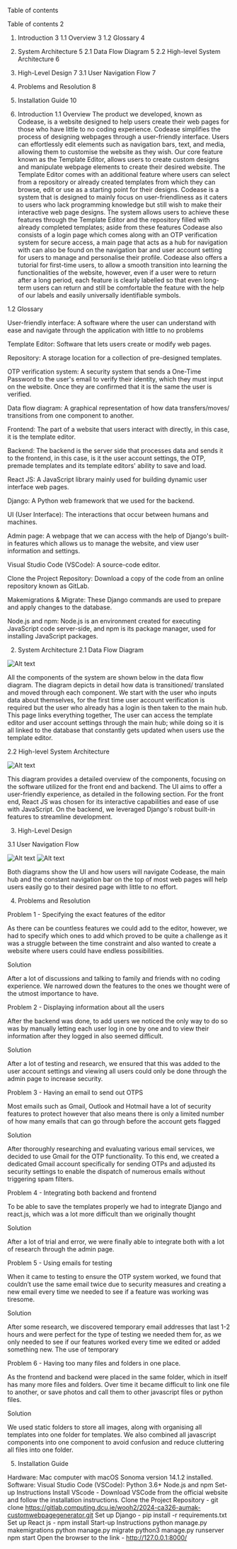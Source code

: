 Table of contents

Table of contents	2
1. Introduction	3
1.1 Overview	3
1.2 Glossary	4
2. System Architecture	5
2.1 Data Flow Diagram	5
2.2 High-level System Architecture	6
3. High-Level Design	7
3.1 User Navigation Flow	7
4. Problems and Resolution	8
5. Installation Guide	10

















1. Introduction
1.1 Overview
The product we developed, known as Codease, is a website designed to help users create their web pages for those who have little to no coding experience. Codease simplifies the process of designing webpages through a user-friendly interface. Users can effortlessly edit elements such as navigation bars, text, and media, allowing them to customise the website as they wish.
Our core feature known as the Template Editor, allows users to create custom designs and manipulate webpage elements to create their desired website. The Template Editor comes with an additional feature where users can select from a repository or already created templates from which they can browse, edit or use as a starting point for their designs.
Codease is a system that is designed to mainly focus on user-friendliness as it caters to users who lack programming knowledge but still wish to make their interactive web page designs. The system allows users to achieve these features through the Template Editor and the repository filled with already completed templates; aside from these features Codease also consists of a login page which comes along with an OTP verification system for secure access, a main page that acts as a hub for navigation with can also be found on the navigation bar and user account setting for users to manage and personalise their profile. Codease also offers a tutorial for first-time users, to allow a smooth transition into learning the functionalities of the website, however, even if a user were to return after a long period, each feature is clearly labelled so that even long-term users can return and still be comfortable the feature with the help of our labels and easily universally identifiable symbols. 










1.2 Glossary


User-friendly interface: A software where the user can understand with ease and navigate through the application with little to no problems

Template Editor: Software that lets users create or modify web pages. 

Repository: A storage location for a collection of pre-designed templates.

OTP verification system: A security system that sends a One-Time Password to the user's email to verify their identity, which they must input on the website. Once they are confirmed that it is the same the user is verified.

Data flow diagram: A graphical representation of how data transfers/moves/ transitions from one component to another.

Frontend: The part of a website that users interact with directly, in this case, it is the template editor. 

Backend: The backend is the server side that processes data and sends it to the frontend, in this case, is it the user account settings, the OTP, premade templates and its template editors' ability to save and load. 

React JS: A JavaScript library mainly used for building dynamic user interface web pages.

Django: A Python web framework that we used for the backend.

UI (User Interface): The interactions that occur between humans and machines.

Admin page: A webpage that we can access with the help of Django's built-in features which allows us to manage the website, and view user information and settings.

Visual Studio Code (VSCode): A source-code editor.

Clone the Project Repository: Download a copy of the code from an online repository known as GitLab.

Makemigrations & Migrate: These Django commands are used to prepare and apply changes to the database.

Node.js and npm: Node.js is an environment created for executing JavaScript code server-side, and npm is its package manager, used for installing JavaScript packages.



2. System Architecture
2.1 Data Flow Diagram

![Alt text](<Data Flow Diagram.png>)



All the components of the system are shown below in the data flow diagram. The diagram depicts in detail how data is transitioned/ translated and moved through each component. We start with the user who inputs data about themselves, for the first time user account verification is required but the user who already has a login is then taken to the main hub. This page links everything together, The user can access the template editor and user account settings through the main hub; while doing so it is all linked to the database that constantly gets updated when users use the template editor. 

2.2 High-level System Architecture  

![Alt text](<High-level System Architecture.png>)

This diagram provides a detailed overview of the components, focusing on the software utilized for the front end and backend. The UI aims to offer a user-friendly experience, as detailed in the following section. For the front end, React JS was chosen for its interactive capabilities and ease of use with JavaScript. On the backend, we leveraged Django's robust built-in features to streamline development.







3. High-Level Design

3.1 User Navigation Flow


![Alt text](<User Navigation FloW.png>)
![Alt text](UI.png)

Both diagrams show the UI and how users will navigate Codease, the main hub and the constant navigation bar on the top of most web pages will help users easily go to their desired page with little to no effort.



4. Problems and Resolution

Problem 1 - Specifying the exact features of the editor 

As there can be countless features we could add to the editor, however, we had to specify which ones to add which proved to be quite a challenge as it was a struggle between the time constraint and also wanted to create a website where users could have endless possibilities.

Solution 

After a lot of discussions and talking to family and friends with no coding experience. We narrowed down the features to the ones we thought were of the utmost importance to have. 

Problem 2 - Displaying information about all the users 

After the backend was done, to add users we noticed the only way to do so was by manually letting each user log in one by one and to view their information after they logged in also seemed difficult. 

Solution 

After a lot of testing and research, we ensured that this was added to the user account settings and viewing all users could only be done through the admin page to increase security.

Problem 3 - Having an email to send out OTPS

Most emails such as Gmail, Outlook and Hotmail have a lot of security features to protect however that also means there is only a limited number of how many emails that can go through before the account gets flagged

Solution 

After thoroughly researching and evaluating various email services, we decided to use Gmail for the OTP functionality. To this end, we created a dedicated Gmail account specifically for sending OTPs and adjusted its security settings to enable the dispatch of numerous emails without triggering spam filters.

Problem 4 - Integrating both backend and frontend

To be able to save the templates properly we had to integrate Django and react.js, which was a lot more difficult than we originally thought

Solution 

After a lot of trial and error, we were finally able to integrate both with a lot of research through the admin page.


Problem 5 - Using emails for testing

When it came to testing to ensure the OTP system worked, we found that couldn’t use the same email twice due to security measures and creating a new email every time we needed to see if a feature was working was tiresome.

Solution 

After some research, we discovered temporary email addresses that last 1-2 hours and were perfect for the type of testing we needed them for, as we only needed to see if our features worked every time we edited or added something new. The use of temporary 


Problem 6 - Having too many files and folders in one place.

As the frontend and backend were placed in the same folder, which in itself has many more files and folders. Over time it became difficult to link one file to another, or save photos and call them to other javascript files or python files.

Solution 

We used static folders to store all images, along with organising all templates into one folder for templates. We also combined all javascript components into one component to avoid confusion and reduce cluttering all files into one folder.  
















5. Installation Guide



Hardware: Mac computer with macOS Sonoma version 14.1.2 installed.
Software: 
Visual Studio Code (VSCode):
Python 3.6+
Node.js and npm
Set-up Instructions
Install VScode - Download VSCode from the official website and follow the installation instructions.
Clone the Project Repository - git clone https://gitlab.computing.dcu.ie/wooh2/2024-ca326-aumak-customwebpagegenerator.git
Set up Django - pip install -r requirements.txt
Set up React js - npm install
Start-up Instructions
python manage.py makemigrations
python manage.py migrate
python3 manage.py runserver
npm start
Open the browser to the link - http://127.0.0.1:8000/

